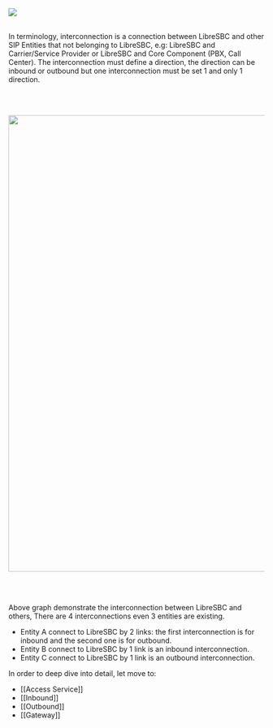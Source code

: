 <img src="https://img.shields.io/badge/STATUS-DONE-blue?style=flat-square"><br/><br/>

In terminology, interconnection is a connection between LibreSBC and other SIP Entities that not belonging to LibreSBC, e.g: LibreSBC and Carrier/Service Provider or LibreSBC and Core Component (PBX, Call Center). The interconnection must define a direction, the direction can be inbound or outbound but one interconnection must be set 1 and only 1 direction.

<br/><br/>
<p align="center"> <img width="900" src="https://user-images.githubusercontent.com/58973699/127321651-771a1e1f-fce6-485a-947f-86c7b2b41bab.png"></p>
<br/><br/>

Above graph demonstrate the interconnection between LibreSBC and others, There are 4 interconnections even 3 entities are existing. 
* Entity A connect to LibreSBC by 2 links: the first interconnection is for inbound and the second one is for outbound.
* Entity B connect to LibreSBC by 1 link is an inbound interconnection.
* Entity C connect to LibreSBC by 1 link is an outbound interconnection.

In order to deep dive into detail, let move to:
  * [[Access Service]]
  * [[Inbound]]
  * [[Outbound]]
  * [[Gateway]]
